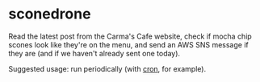 # sconedrone

Read the latest post from the Carma's Cafe website, check if mocha
chip scones look like they're on the menu, and send an AWS SNS message
if they are (and if we haven't already sent one today).

Suggested usage: run periodically (with
[cron](https://help.ubuntu.com/community/CronHowto), for example).
